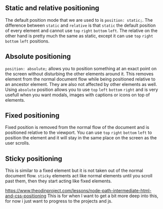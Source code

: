 ## Static and relative positioning

The default position mode that we are used to is `position: static;`. The difference between `static` and `relative` is that `static` the default position of every element and cannot use `top` `right` `bottom` `left`. The relative on the other hand is pretty much the same as static, except it can use `top` `right` `bottom` `left` positions.

## Absolute positioning

`position: absolute;` allows you to position something at an exact point on the screen without disturbing the other elements around it. This removes element from the normal document flow while being positioned relative to an ancestor element. They are also not affected by other elements as well. Using `absolute` position allows you to use `top` `left` `bottom` `right` and is very usefull when you want modals, images with captions or icons on top of elements. 

## Fixed positioning

Fixed position is removed from the normal flow of the document and is positioned relative to the viewport. You can use `top` `right` `bottom` `left` to position the element and it will stay in the same place on the screen as the user scrolls.

## Sticky positioning 

This is similar to a fixed element but it is not taken out of the normal document flow. `sticky` elements act like normal elements until you scroll past them, then they start acting like fixed elements.

https://www.theodinproject.com/lessons/node-path-intermediate-html-and-css-positioning  This is for when I want to get a bit more deep into this, for now i just want to progress to the projects and js.